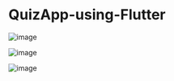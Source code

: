# QuizApp-using-Flutter

![image](https://github.com/soundharya53/QuizApp-using-Flutter/assets/140057369/ca813238-cda4-40c0-b705-6b40fd5d5f13)


![image](https://github.com/soundharya53/QuizApp-using-Flutter/assets/140057369/fb138cae-ed62-440f-bbe1-b2d27399cef1)



![image](https://github.com/soundharya53/QuizApp-using-Flutter/assets/140057369/0781e4b6-ff60-4b4d-8e3d-026a1e0deecb)
